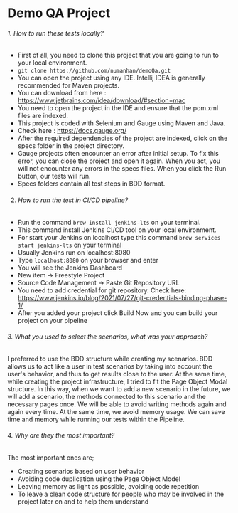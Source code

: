 # Demo QA Project
###### 1.  How to run these tests locally?

- First of all, you need to clone this project that you are going to run to your local environment.
- ```git clone https://github.com/numanhan/demoQa.git ```
- You can open the project using any IDE. Intellij IDEA is generally recommended for Maven projects. 
- You can download from here : https://www.jetbrains.com/idea/download/#section=mac
- You need to open the project in the IDE and ensure that the pom.xml files are indexed. 
- This project is coded with Selenium and Gauge using Maven and Java.
- Check here : https://docs.gauge.org/
- After the required dependencies of the project are indexed, click on the specs folder in the project directory.
- Gauge projects often encounter an error after initial setup. To fix this error, you can close the project and open it again. When you act, you will not encounter any errors in the specs files. When you click the Run button, our tests will run.
- Specs folders contain all test steps in BDD format.

2. ######  How to run the test in CI/CD pipeline? 
  - Run the command ```brew install jenkins-lts``` on your terminal.
  - This command install Jenkins CI/CD tool on your local environment.
  - For start your Jenkins on localhost type this command ```brew services start jenkins-lts``` on your terminal
  - Usually Jenkins run on localhost:8080
  - Type ```localhost:8080``` on your browser and enter
  - You will see the Jenkins Dashboard
  - New item -> Freestyle Project
  - Source Code Management -> Paste Git Repository URL
  - You need to add credential for git repository. Check here: https://www.jenkins.io/blog/2021/07/27/git-credentials-binding-phase-1/
  -  After you added your project click Build Now and you can build your project on your pipeline

###### 3.  What you used to select the scenarios, what was your approach? 
I preferred to use the BDD structure while creating my scenarios. BDD allows us to act like a user in test scenarios by taking into account the user's behavior, and thus to get results close to the user. At the same time, while creating the project infrastructure, I tried to fit the Page Object Modal structure. In this way, when we want to add a new scenario in the future, we will add a scenario, the methods connected to this scenario and the necessary pages once. We will be able to avoid writing methods again and again every time. At the same time, we avoid memory usage. We can save time and memory while running our tests within the Pipeline.

###### 4. Why are they the most important? 
 The most important ones are;
 - Creating scenarios based on user behavior
 - Avoiding code duplication using the Page Object Model
 - Leaving memory as light as possible, avoiding code repetition
 - To leave a clean code structure for people who may be involved in the project later on and to help them understand
